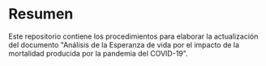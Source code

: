 # Resumen

Este repositorio contiene los procedimientos para elaborar la actualización del documento "Análisis de la Esperanza de vida por el impacto de la mortalidad producida por la pandemia del COVID-19".